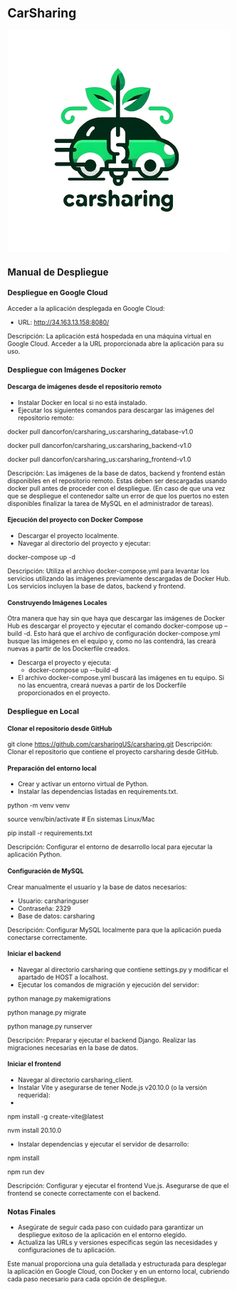 # CarSharing

![Diagrama de CarSharing](carsharing_client/public/Untitled.png)

## Manual de Despliegue
### Despliegue en Google Cloud
Acceder a la aplicación desplegada en Google Cloud:
- URL: http://34.163.13.158:8080/

Descripción: La aplicación está hospedada en una máquina virtual en Google
Cloud. Acceder a la URL proporcionada abre la aplicación para su uso.
### Despliegue con Imágenes Docker
#### Descarga de imágenes desde el repositorio remoto
- Instalar Docker en local si no está instalado.
- Ejecutar los siguientes comandos para descargar las imágenes del repositorio
remoto:

docker pull dancorfon/carsharing_us:carsharing_database-v1.0

docker pull dancorfon/carsharing_us:carsharing_backend-v1.0

docker pull dancorfon/carsharing_us:carsharing_frontend-v1.0

Descripción: Las imágenes de la base de datos, backend y frontend están
disponibles en el repositorio remoto. Estas deben ser descargadas usando docker
pull antes de proceder con el despliegue. (En caso de que una vez que se despliegue el contenedor 
salte un error de que los puertos no esten disponibles finalizar la tarea de MySQL en el administrador de tareas).

#### Ejecución del proyecto con Docker Compose
- Descargar el proyecto localmente.
- Navegar al directorio del proyecto y ejecutar:
  
docker-compose up -d

Descripción: Utiliza el archivo docker-compose.yml para levantar los servicios
utilizando las imágenes previamente descargadas de Docker Hub. Los servicios
incluyen la base de datos, backend y frontend.

#### Construyendo Imágenes Locales
Otra manera que hay sin que haya que descargar las imágenes de Docker Hub
es descargar el proyecto y ejecutar el comando docker-compose up –build -d. Esto
hará que el archivo de configuración docker-compose.yml busque las imágenes en el
equipo y, como no las contendrá, las creará nuevas a partir de los Dockerfile creados.
- Descarga el proyecto y ejecuta:
	- docker-compose up --build -d
- El archivo docker-compose.yml buscará las imágenes en tu equipo. Si no las
encuentra, creará nuevas a partir de los Dockerfile proporcionados en el
proyecto.

### Despliegue en Local
#### Clonar el repositorio desde GitHub
git clone https://github.com/carsharingUS/carsharing.git
Descripción: Clonar el repositorio que contiene el proyecto carsharing desde
GitHub.
#### Preparación del entorno local
- Crear y activar un entorno virtual de Python.
- Instalar las dependencias listadas en requirements.txt.
  
python -m venv venv

source venv/bin/activate # En sistemas Linux/Mac

pip install -r requirements.txt

Descripción: Configurar el entorno de desarrollo local para ejecutar la aplicación
Python.

####  Configuración de MySQL
Crear manualmente el usuario y la base de datos necesarios:

- Usuario: carsharinguser
- Contraseña: 2329
- Base de datos: carsharing

Descripción: Configurar MySQL localmente para que la aplicación pueda
conectarse correctamente.

#### Iniciar el backend
- Navegar al directorio carsharing que contiene settings.py y modificar el
apartado de HOST a localhost.
- Ejecutar los comandos de migración y ejecución del servidor:
  
python manage.py makemigrations

python manage.py migrate

python manage.py runserver

Descripción: Preparar y ejecutar el backend Django. Realizar las migraciones
necesarias en la base de datos.
#### Iniciar el frontend
- Navegar al directorio carsharing_client.
- Instalar Vite y asegurarse de tener Node.js v20.10.0 (o la versión requerida):
- 
npm install -g create-vite@latest

nvm install 20.10.0

- Instalar dependencias y ejecutar el servidor de desarrollo:
  
npm install

npm run dev

Descripción: Configurar y ejecutar el frontend Vue.js. Asegurarse de que el
frontend se conecte correctamente con el backend.
### Notas Finales
- Asegúrate de seguir cada paso con cuidado para garantizar un despliegue
exitoso de la aplicación en el entorno elegido.
- Actualiza las URLs y versiones específicas según las necesidades y
configuraciones de tu aplicación.

Este manual proporciona una guía detallada y estructurada para desplegar la
aplicación en Google Cloud, con Docker y en un entorno local, cubriendo cada paso
necesario para cada opción de despliegue.

